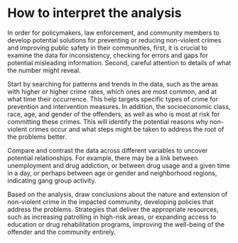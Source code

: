 # How to interpret the analysis

In order for policymakers, law enforcement, and community members to develop potential solutions for preventing or reducing non-violent crimes and improving public safety in their communities, first, it is crucial to examine the data for inconsistency, checking for errors and gaps for potential misleading information. Second, careful attention to details of what the number might reveal.

Start by searching for patterns and trends in the data, such as the areas with higher or higher crime rates, which ones are most common, and at what time their occurrence. This help targets specific types of crime for prevention and intervention measures. In addition, the socioeconomic class, race, age, and gender of the offenders, as well as who is most at risk for committing these crimes.
This will identify the potential reasons why non-violent crimes occur and what steps might be taken to address the root of the problems better.

Compare and contrast the data across different variables to uncover potential relationships. For example, there may be a link between unemployment and drug addiction, or between drug usage and a given time in a day, or perhaps between age or gender and neighborhood regions, indicating gang group activity.

Based on the analysis, draw conclusions about the nature and extension of non-violent crime in the impacted community, developing policies that address the problems.
Strategies that deliver the appropriate resources, such as increasing patrolling in high-risk areas, or expanding access to education or drug rehabilitation programs, improving the well-being of the offender and the community entirely.

